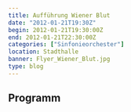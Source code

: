 ```yaml
---
title: Aufführung Wiener Blut
date: "2012-01-21T19:30Z"
begin: 2012-01-21T19:30:00Z
end: 2012-01-21T22:30:00Z
categories: ["Sinfonieorchester"]
location: Stadthalle
banner: Flyer_Wiener_Blut.jpg
type: blog
---
```

## Programm


